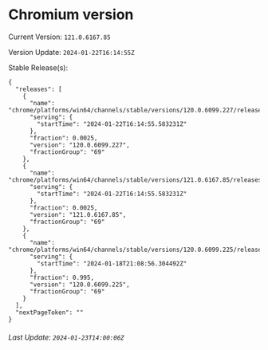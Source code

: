 # Chromium version

Current Version: `121.0.6167.85`

Version Update: `2024-01-22T16:14:55Z`

Stable Release(s):
```
{
  "releases": [
    {
      "name": "chrome/platforms/win64/channels/stable/versions/120.0.6099.227/releases/1705940095",
      "serving": {
        "startTime": "2024-01-22T16:14:55.583231Z"
      },
      "fraction": 0.0025,
      "version": "120.0.6099.227",
      "fractionGroup": "69"
    },
    {
      "name": "chrome/platforms/win64/channels/stable/versions/121.0.6167.85/releases/1705940095",
      "serving": {
        "startTime": "2024-01-22T16:14:55.583231Z"
      },
      "fraction": 0.0025,
      "version": "121.0.6167.85",
      "fractionGroup": "69"
    },
    {
      "name": "chrome/platforms/win64/channels/stable/versions/120.0.6099.225/releases/1705612136",
      "serving": {
        "startTime": "2024-01-18T21:08:56.304492Z"
      },
      "fraction": 0.995,
      "version": "120.0.6099.225",
      "fractionGroup": "69"
    }
  ],
  "nextPageToken": ""
}
```

###### Last Update: `2024-01-23T14:00:06Z`
        
